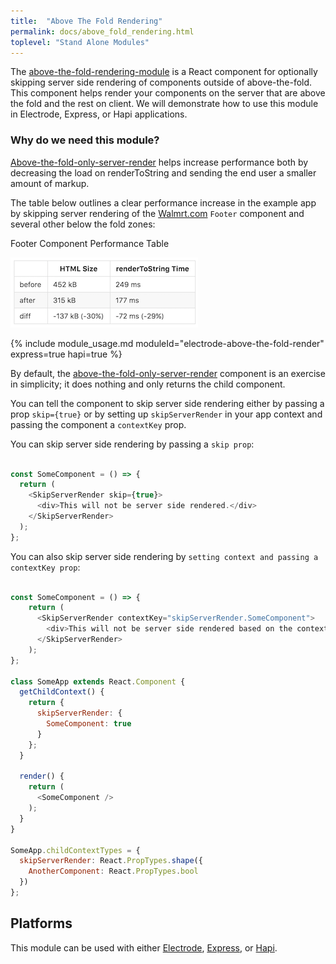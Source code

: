 ```yaml
---
title:  "Above The Fold Rendering"
permalink: docs/above_fold_rendering.html
toplevel: "Stand Alone Modules"
---
```


The [above-the-fold-rendering-module](https://github.com/electrode-io/above-the-fold-only-server-render) is a React component for optionally skipping server side rendering of components outside of above-the-fold. This component helps render your components on the server that are above the fold and the rest on client. We will demonstrate how to use this module in Electrode, Express, or Hapi applications.

### Why do we need this module?

[Above-the-fold-only-server-render](https://github.com/electrode-io/above-the-fold-only-server-render) helps increase performance both by decreasing the load on renderToString and sending the end user a smaller amount of markup.

The table below outlines a clear performance increase in the example app by skipping server rendering of the [Walmrt.com](walmart.com) `Footer` component and several other below the fold zones:

Footer Component Performance Table

![above-the-fold-table](/img/above-the-fold-table.png)

{% include module_usage.md moduleId="electrode-above-the-fold-render" express=true hapi=true %}

By default, the [above-the-fold-only-server-render](https://github.com/electrode-io/above-the-fold-only-server-render) component is an exercise in simplicity; it does nothing and only returns the child component.

You can tell the component to skip server side rendering either by passing a prop `skip={true}` or by setting up `skipServerRender` in your app context and passing the component a `contextKey` prop.

You can skip server side rendering by passing a `skip prop`:

```js

const SomeComponent = () => {
  return (
    <SkipServerRender skip={true}>
      <div>This will not be server side rendered.</div>
    </SkipServerRender>
  );
};
```

You can also skip server side rendering by `setting context and passing a contextKey prop`:

```js

const SomeComponent = () => {
    return (
      <SkipServerRender contextKey="skipServerRender.SomeComponent">
        <div>This will not be server side rendered based on the context.</div>
      </SkipServerRender>
    );
};

class SomeApp extends React.Component {
  getChildContext() {
    return {
      skipServerRender: {
        SomeComponent: true
      }
    };
  }

  render() {
    return (
      <SomeComponent />
    );
  }
}

SomeApp.childContextTypes = {
  skipServerRender: React.PropTypes.shape({
    AnotherComponent: React.PropTypes.bool
  })
};

```

## Platforms

This module can be used with either [Electrode](#electrode), [Express](#express), or [Hapi](#hapi).
